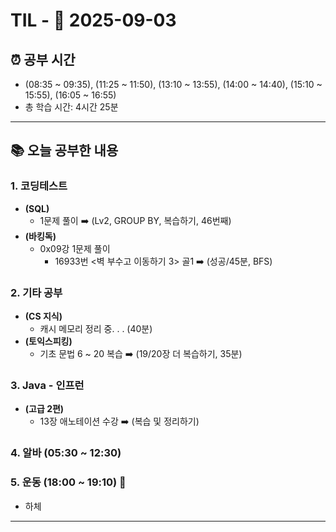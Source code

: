 # TIL - 📅 2025-09-03

## ⏰ 공부 시간
- (08:35 ~ 09:35), (11:25 ~ 11:50), (13:10 ~ 13:55), (14:00 ~ 14:40), (15:10 ~ 15:55), (16:05 ~ 16:55)
- 총 학습 시간: 4시간 25분

---

## 📚 오늘 공부한 내용
### 1. 코딩테스트
- **(SQL)**
  - 1문제 풀이 ➡️ (Lv2, GROUP BY, 복습하기, 46번째)
- **(바킹독)**
  - 0x09강 1문제 풀이
    - 16933번 <벽 부수고 이동하기 3> 골1 ➡️ (성공/45분, BFS)

### 2. 기타 공부
- **(CS 지식)**
  - 캐시 메모리 정리 중. . . (40분)
- **(토익스피킹)**
  - 기초 문법 6 ~ 20 복습 ➡️ (19/20장 더 복습하기, 35분)

### 3. Java - 인프런
- **(고급 2편)**
  - 13장 애노테이션 수강 ➡️ (복습 및 정리하기)

### 4. 알바 (05:30 ~ 12:30)

### 5. 운동 (18:00 ~ 19:10) 👟
- 하체

---

